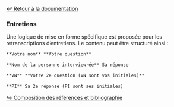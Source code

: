 [↩ Retour à la documentation](index.md)

### Entretiens

Une logique de mise en forme spécifique est proposée pour les retranscriptions d’entretiens. Le contenu peut être structuré ainsi :
```md
**Votre nom** **Votre question**

**Nom de la personne interview·ée** Sa réponse

**VN** **Votre 2e question (VN sont vos initiales)**

**PI** Sa 2e réponse (PI sont ses initiales)
```

[↪ Composition des références et bibliographie](references.md)
